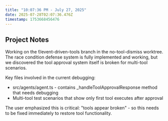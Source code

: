 ```yaml
---
title: "10:07:36 PM - July 27, 2025"
date: 2025-07-28T02:07:36.476Z
timestamp: 1753668456476
---
```


## Project Notes

Working on the f/event-driven-tools branch in the no-tool-dismiss worktree. The race condition defense system is fully implemented and working, but we discovered the tool approval system itself is broken for multi-tool scenarios.

Key files involved in the current debugging:
- src/agents/agent.ts - contains _handleToolApprovalResponse method that needs debugging
- Multi-tool test scenarios that show only first tool executes after approval

The user emphasized this is critical: "tools appear broken" - so this needs to be fixed immediately to restore tool functionality.
